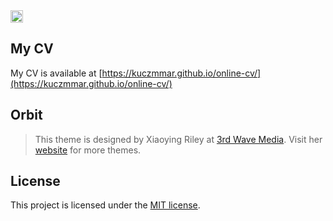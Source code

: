 <a href="https://jekyll-themes.com">
<img src="https://img.shields.io/badge/featured%20on-JT-red.svg" height="20" alt="Jekyll Themes Shield" >
</a>

## My CV
My CV is available at [https://kuczmmar.github.io/online-cv/](https://kuczmmar.github.io/online-cv/)

## Orbit
> This theme is designed by Xiaoying Riley at [3rd Wave Media](http://themes.3rdwavemedia.com/). 
> Visit her [website](http://themes.3rdwavemedia.com/) for more themes.

## License
This project is licensed under the [MIT license](LICENSE.txt).
